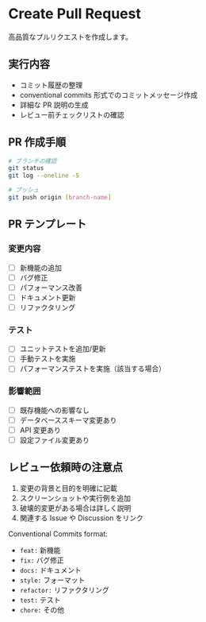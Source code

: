 # Create Pull Request

高品質なプルリクエストを作成します。

## 実行内容
- コミット履歴の整理
- conventional commits 形式でのコミットメッセージ作成
- 詳細な PR 説明の生成
- レビュー前チェックリストの確認

## PR 作成手順
```bash
# ブランチの確認
git status
git log --oneline -5

# プッシュ
git push origin [branch-name]
```

## PR テンプレート

### 変更内容
- [ ] 新機能の追加
- [ ] バグ修正
- [ ] パフォーマンス改善
- [ ] ドキュメント更新
- [ ] リファクタリング

### テスト
- [ ] ユニットテストを追加/更新
- [ ] 手動テストを実施
- [ ] パフォーマンステストを実施（該当する場合）

### 影響範囲
- [ ] 既存機能への影響なし
- [ ] データベーススキーマ変更あり
- [ ] API 変更あり
- [ ] 設定ファイル変更あり

## レビュー依頼時の注意点
1. 変更の背景と目的を明確に記載
2. スクリーンショットや実行例を追加
3. 破壊的変更がある場合は詳しく説明
4. 関連する Issue や Discussion をリンク

Conventional Commits format:
- `feat:` 新機能
- `fix:` バグ修正
- `docs:` ドキュメント
- `style:` フォーマット
- `refactor:` リファクタリング
- `test:` テスト
- `chore:` その他
